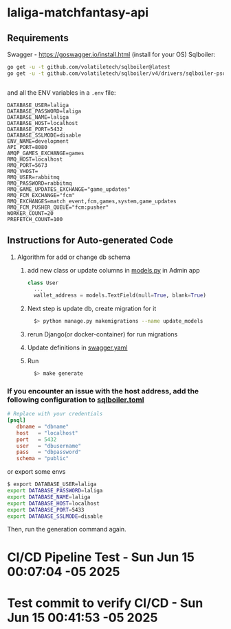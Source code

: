 # laliga-matchfantasy-api

## Requirements

Swagger - <https://goswagger.io/install.html> (install for your OS)
Sqlboiler:

```bash
go get -u -t github.com/volatiletech/sqlboiler@latest
go get -u -t github.com/volatiletech/sqlboiler/v4/drivers/sqlboiler-psql@latest



```

and all the ENV variables in a `.env` file:

```env
DATABASE_USER=laliga
DATABASE_PASSWORD=laliga
DATABASE_NAME=laliga
DATABASE_HOST=localhost
DATABASE_PORT=5432
DATABASE_SSLMODE=disable
ENV_NAME=development
API_PORT=8080
AMQP_GAMES_EXCHANGE=games
RMQ_HOST=localhost
RMQ_PORT=5673
RMQ_VHOST=
RMQ_USER=rabbitmq
RMQ_PASSWORD=rabbitmq
RMQ_GAME_UPDATES_EXCHANGE="game_updates"
RMQ_FCM_EXCHANGE="fcm"
RMQ_EXCHANGES=match_event,fcm,games,system,game_updates
RMQ_FCM_PUSHER_QUEUE="fcm:pusher"
WORKER_COUNT=20
PREFETCH_COUNT=100
```

## Instructions for Auto-generated Code

1. Algorithm for add or change db schema

    1. add new class or update columns in [models.py](..%2Flaliga-matchfantasy-admin%2Fcore%2Fmodels.py) in Admin app

        ```python
        class User
          ...
          wallet_address = models.TextField(null=True, blank=True)
        ```

    2. Next step is update db, create migration for it

        ```bash
          $> python manage.py makemigrations --name update_models
        ```

    3. rerun Django(or docker-container) for run migrations
    4. Update definitions in [swagger.yaml](swagger.yaml)
    5. Run

        ```bash
          $> make generate
        ```

### If you encounter an issue with the host address, add the following configuration to [sqlboiler.toml](database%2Fsqlboiler.toml)

```toml
# Replace with your credentials
[psql]
   dbname = "dbname"
   host   = "localhost"
   port   = 5432
   user   = "dbusername"
   pass   = "dbpassword"
   schema = "public"
```

or export some envs

```bash
$ export DATABASE_USER=laliga
export DATABASE_PASSWORD=laliga
export DATABASE_NAME=laliga
export DATABASE_HOST=localhost
export DATABASE_PORT=5433
export DATABASE_SSLMODE=disable
```

Then, run the generation command again.
# CI/CD Pipeline Test - Sun Jun 15 00:07:04 -05 2025
# Test commit to verify CI/CD - Sun Jun 15 00:41:53 -05 2025
